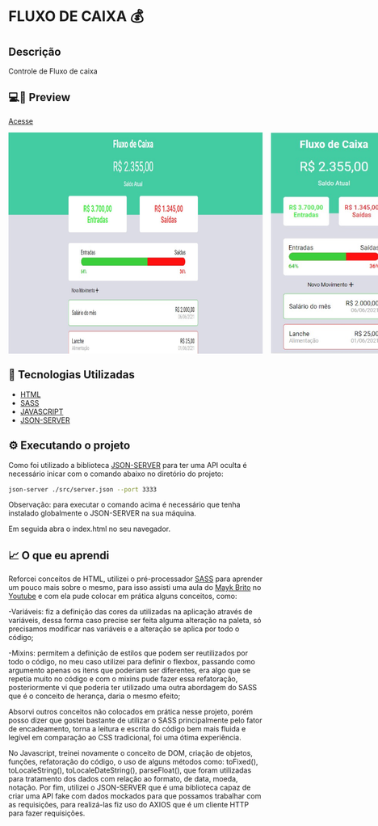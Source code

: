 # FLUXO DE CAIXA 💰
  
## Descrição
 Controle de Fluxo de caixa

## 💻📱 Preview
<a href="">Acesse</a>
<div style="display: flex; margin-bottom: 1rem">
  <img  src="./images/screenshot-web.jpg" width="800" style="margin-right: 1rem" />
  <img src="./images/screenshot-mobile.jpg" width="250"/>
</div>

## 🔨 Tecnologias Utilizadas
- [HTML](https://developer.mozilla.org/pt-BR/docs/Web/HTML)
- [SASS](https://sass-lang.com/)
- [JAVASCRIPT](https://developer.mozilla.org/pt-BR/docs/Web/JavaScript)
- [JSON-SERVER](https://github.com/typicode/json-server)

## ⚙️ Executando o projeto

Como foi utilizado a biblioteca [JSON-SERVER](https://github.com/typicode/json-server) para ter uma API oculta é necessário inicar com o comando abaixo no diretório do projeto: 

```bash
json-server ./src/server.json --port 3333
```

Observação: para executar o comando acima é necessário que tenha instalado globalmente o JSON-SERVER na sua máquina.

Em seguida abra o index.html no seu navegador. 

## 📈 O que eu aprendi

Reforcei conceitos de HTML, utilizei o pré-processador [SASS](https://sass-lang.com/) para aprender um pouco mais sobre o mesmo, para isso assisti uma aula do [Mayk Brito](https://github.com/maykbrito) no [Youtube](https://www.youtube.com/watch?v=BaI8dHUthLA) e com ela pude colocar em prática alguns conceitos, como:

 -Variáveis: fiz a definição das cores da utilizadas na aplicação através de variáveis, dessa forma caso precise ser feita alguma alteração na paleta, só precisamos modificar nas variáveis e a alteração se aplica por todo o código;
 
 -Mixins: permitem a definição de estilos que podem ser reutilizados por todo o código, no meu caso utilizei para definir o flexbox, passando como argumento apenas os itens que poderiam ser diferentes, era algo que se repetia muito no código e com o mixins pude fazer essa refatoração, posteriormente vi que poderia ter utilizado uma outra abordagem do SASS que é o conceito de herança, daria o mesmo efeito;
 
 Absorvi outros conceitos não colocados em prática nesse projeto, porém posso dizer que gostei bastante de utilizar o SASS principalmente pelo fator de encadeamento, torna a leitura e escrita do código bem mais fluida e legível em comparação ao CSS tradicional, foi uma ótima experiência.

No Javascript, treinei novamente o conceito de DOM, criação de objetos, funções, refatoração do código, o uso de alguns métodos como: toFixed(), toLocaleString(), toLocaleDateString(), parseFloat(), que foram utilizadas para tratamento dos dados com relação ao formato, de data, moeda, notação. 
Por fim, utilizei o JSON-SERVER que é uma biblioteca capaz de criar uma API fake com dados mockados para que possamos trabalhar com as requisições, para realizá-las fiz uso do AXIOS que é um cliente HTTP para fazer requisições.

